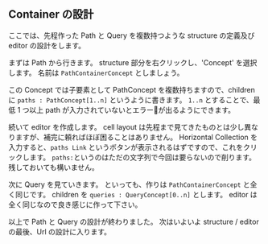 ## Container の設計

ここでは、先程作った Path と Query を複数持つような structure の定義及び editor の設計をします。

まずは Path から行きます。
structure 部分を右クリックし、'Concept' を選択します。
名前は `PathContainerConcept` としましょう。

この Concept では子要素として PathConcept を複数持ちますので、children に `paths : PathConcept[1..n]` というように書きます。
`1..n` とすることで、最低 1 つ以上 path が入力されていないとエラーが出るようにできます。

続いて editor を作成します。
cell layout は先程まで見てきたものとは少し異なりますが、補完に頼ればほぼ困ることはありません。
Horizontal Collection を入力すると、`paths Link` というボタンが表示されるはずですので、これをクリックします。
`paths:`というのはただの文字列で今回は要らないので削ります。残しておいても構いません。


次に Query を見ていきます。
といっても、作りは `PathContainerConcept` と全く同じです。
children を `queries : QueryConcept[0..n]` とします。
editor は全く同じなので良き感じに作って下さい。

以上で Path と Query の設計が終わりました。
次はいよいよ structure / editor の最後、Url の設計に入ります。

